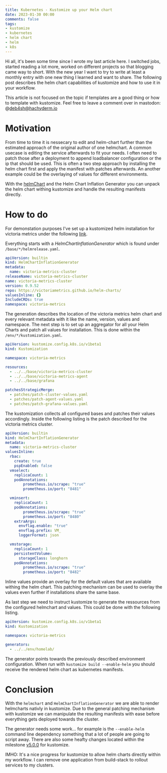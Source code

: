 ```yaml
---
title: Kubernetes - Kustomize up your Helm chart
date: 2023-01-30 00:00 
comments: false 
tags:
- kustomize
- kubernetes
- helm chart
- helm
- k8s
---
```


Hi all, 
it's been some time since I wrote my last article here. I switched jobs, started reading a lot more, worked on different projects so that blogging came way to short. 
With the new year I want to try to write at least a monthly entry with one new thing I learned and want to share. 
The following post describes the helm chart capabilities of kustomize and how to use it in your workflow.

This article is not focused on the topic if templates are a good thing or how to template with kustomize. Feel free to leave a comment over in mastodon: @deb4sh@hachyderm.io

# Motivation

From time to time it is nessecary to edit and helm-chart further than the estimated approach of the original author of one helmchart. 
A common usecase is editing the service afterwards to fit your needs. I often need to patch those after a deployment to append loadbalancer configuration or the ip that should be used. This is often a two step approach by installing the helm chart first and apply the manifest with patches afterwards. 
An another example could be the overlaying of values for different environments. 

With the [helmChart](https://github.com/kubernetes-sigs/kustomize/blob/master/examples/chart.md) and the Helm Chart Inflation Generator you can unpack the helm chart withing kustomize and handle the resulting manifests directly.

# How to do

For demonstation purposes I've set up a kustomized helm installation for victoria metrics under the following [link](https://github.com/deB4SH/Kustomize-Victoria-Metrics).

Everything starts with a *HelmChartInflationGenerator* which is found under `/base/*/helmrelease.yaml`.

```yaml
apiVersion: builtin
kind: HelmChartInflationGenerator
metadata:
  name: victoria-metrics-cluster
releaseName: victoria-metrics-cluster
name: victoria-metrics-cluster
version: 0.9.52
repo: https://victoriametrics.github.io/helm-charts/
valuesInline: {}
IncludeCRDs: true
namespace: victoria-metrics
```

The generation describes the location of the victoria metrics helm chart and every relevant metadata with it like the name, version, values and namespace.
The next step is to set up an aggregator for all your Helm Charts and patch all values for installation. 
This is done within the `/env/*/kustomization.yaml`.

```yaml
apiVersion: kustomize.config.k8s.io/v1beta1
kind: Kustomization

namespace: victoria-metrics

resources:
  - ../../base/victoria-metrics-cluster
  - ../../base/victoria-metrics-agent
  - ../../base/grafana

patchesStrategicMerge:
  - patches/patch-cluster-values.yaml
  - patches/patch-agent-values.yaml
  - patches/patch-grafana-values.yaml
```

The kustomization collects all configured bases and patches their values accordingly. 
Inside the following listing is the patch described for the victoria metrics cluster.

```yaml
apiVersion: builtin
kind: HelmChartInflationGenerator
metadata:
  name: victoria-metrics-cluster
valuesInline: 
  rbac:
    create: true
    pspEnabled: false
  vmselect:
    replicaCount: 1
    podAnnotations:
        prometheus.io/scrape: "true"
        prometheus.io/port: "8481"

  vminsert:
    replicaCount: 1
    podAnnotations:
        prometheus.io/scrape: "true"
        prometheus.io/port: "8480"
    extraArgs:
      envflag.enable: "true"
      envflag.prefix: VM_
      loggerFormat: json

  vmstorage:
    replicaCount: 1
    persistentVolume:
      storageClass: longhorn
    podAnnotations:
        prometheus.io/scrape: "true"
        prometheus.io/port: "8482"
```

Inline values provide an overlay for the default values that are available withing the helm chart. 
This patching mechanism can be used to overlay the values even further if installations share the same base. 

As last step we need to instruct kustomize to generate the ressources from the configured helmchart and values.
This could be done with the following listing.

```yaml
apiVersion: kustomize.config.k8s.io/v1beta1
kind: Kustomization

namespace: victoria-metrics

generators:
  - ../../env/homelab/
```

The generator points towards the previously described environment configuration. 
When run with `kustomize build --enable-helm` you should receive the rendered helm chart as kubernetes manifests.

# Conclusion

With the `helmchart` and `HelmChartInflationGenerator` we are able to render helmcharts nativly in kustomize. 
Due to the general patching mechanism with kustomize we can manipulate the resulting manifests with ease before everything gets deployed towards the cluster.

The generator needs some work... for example is the `--enable-helm` command line dependency something that a lot of people are going to script away. 
There are also some heafty changes located within the milestone [v5.0.0](https://github.com/kubernetes-sigs/kustomize/milestone/9) for kustomize.

IMHO: It's a nice progress for kustomize to allow helm charts directly within my workflow. I can remove one application from build-stack to rollout services to my clusters.